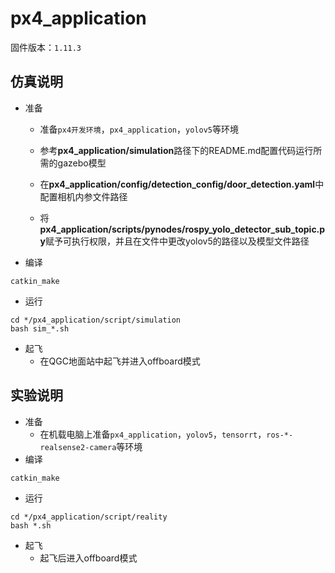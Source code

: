 # px4_application
固件版本：`1.11.3`

## 仿真说明
* 准备

  * 准备`px4开发环境`，`px4_application`，`yolov5`等环境

  * 参考**px4_application/simulation**路径下的README.md配置代码运行所需的gazebo模型
  * 在**px4_application/config/detection_config/door_detection.yaml**中配置相机内参文件路径
  * 将**px4_application/scripts/pynodes/rospy_yolo_detector_sub_topic.py**赋予可执行权限，并且在文件中更改yolov5的路径以及模型文件路径

* 编译

```
catkin_make
```
* 运行

```
cd */px4_application/script/simulation
bash sim_*.sh
```
* 起飞
  * 在QGC地面站中起飞并进入offboard模式

## 实验说明
* 准备
  * 在机载电脑上准备`px4_application`，`yolov5`，`tensorrt`，`ros-*-realsense2-camera`等环境
* 编译

```
catkin_make
```
* 运行

```
cd */px4_application/script/reality
bash *.sh
```
* 起飞
  * 起飞后进入offboard模式